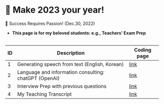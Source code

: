 # 🐰 Make 2023 your year! 
🙏 Success Requires Passion! (Dec.30, 2022)
- **This page is for my beloved students: e.g., Teachers' Exam Prep**

<Table of contents>

|ID|Description|Coding page|
|--|--|--|
| 1 | Generating speech from text (English, Korean)|[link](https://github.com/MK316/Teachingapps/blob/main/SpeechGeneration.ipynb)|
| 2| Language and information consulting: chatGPT (OpenAI) | [link](https://openai.com/blog/chatgpt/)|
| 3| Interview Prep with previous questions|[link](https://github.com/MK316/Teachingapps/blob/main/InterviewPrep.ipynb)|
|4| My Teaching Transcript | [link](https://github.com/MK316/Teachingapps/blob/main/TeacherTalk.ipynb)|
  
